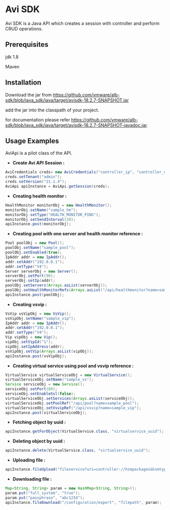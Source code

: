 # Avi SDK

Avi SDK is a Java API which creates a session with controller and perform CRUD operations.

## Prerequisites
jdk 1.8

Maven
## Installation



Download the jar from https://github.com/vmware/alb-sdk/blob/java_sdk/java/target/avisdk-18.2.7-SNAPSHOT.jar

add the jar into the classpath of your project.

for documentation please refer https://github.com/vmware/alb-sdk/blob/java_sdk/java/target/avisdk-18.2.7-SNAPSHOT-javadoc.jar.

## Usage Examples

AviApi is a pilot class of the API.

- **Create Avi API Session :**
```java
AviCredentials creds= new AviCredentials("controller_ip", "controller_username", "controller_password");
creds.setTenant("admin");
creds.setVersion("21.1.4");
AviApi apiInstance = AviApi.getSession(creds);
```

- **Creating health monitor :**
```java
HealthMonitor monitorObj = new HealthMonitor();
monitorObj.setName("sample_hm");
monitorObj.setType("HEALTH_MONITOR_PING");
monitorObj.setSendInterval(20);
apiInstance.post(monitorObj);
```

- **Creating pool with one server and health monitor reference :**
```java
Pool poolObj = new Pool();
poolObj.setName("sample_pool");
poolObj.setEnabled(true);
IpAddr addr = new IpAddr();
addr.setAddr("192.0.0.1");
addr.setType("V4");
Server serverObj = new Server();
serverObj.setPort(90);
serverObj.setIp(addr);
poolObj.setServers(Arrays.asList(serverObj));
poolObj.setHealthMonitorRefs(Arrays.asList("/api/healthmonitor?name=sample_hm"));
apiInstance.post(poolObj);
```

- **Creating vsvip :**
```java
VsVip vsVipObj = new VsVip();
vsVipObj.setName("sample_vip");
IpAddr addr = new IpAddr();
addr.setAddr("192.0.0.1");
addr.setType("V4");
Vip vipObj = new Vip();
vipObj.setVipId("1");
vipObj.setIpAddress(addr);
vsVipObj.setVip(Arrays.asList(vipObj));
apiInstance.post(vsVipObj);
```

- **Creating virtual service using pool and vsvip reference :**
```java
VirtualService virtualServiceObj = new VirtualService();
virtualServiceObj.setName("sample_vs");
Service serviceObj = new Service();
serviceObj.setPort(80);
serviceObj.setEnableSsl(false);
virtualServiceObj.setServices(Arrays.asList(serviceObj));
virtualServiceObj.setPoolRef("/api/pool?name=sample_pool");
virtualServiceObj.setVsvipRef("/api/vsvip?name=sample_vip");
apiInstance.post(virtualServiceObj);
```

- **Fetching object by uuid :**
```java
apiInstance.getForObject(VirtualService.class, "virtualservice_uuid");
```

- **Deleting object by uuid :**
```java
apiInstance.delete(VirtualService.class, "virtualservice_uuid");
```
- **Uploading file :**
```java
apiInstance.fileUpload("fileservice?uri=controller://hsmpackages&hsmtype=safenet", "/mnt/files/hsmpackages/safenet.tar");
```

- **Downloading file :**
```java
Map<String, String> param = new HashMap<String, String>();
param.put("full_system", "true");
param.put("passphrase", "abc1234");
apiInstance.fileDownload("/configuration/export", "filepath", param);
```



